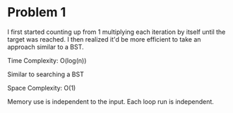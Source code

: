 # Problem 1

I first started counting up from 1 multiplying each iteration by itself until the target was reached. I then realized it'd be more efficient to take an approach similar to a BST. 

Time Complexity: O(log(n))

Similar to searching a BST

Space Complexity: O(1)

Memory use is independent to the input. Each loop run is independent.